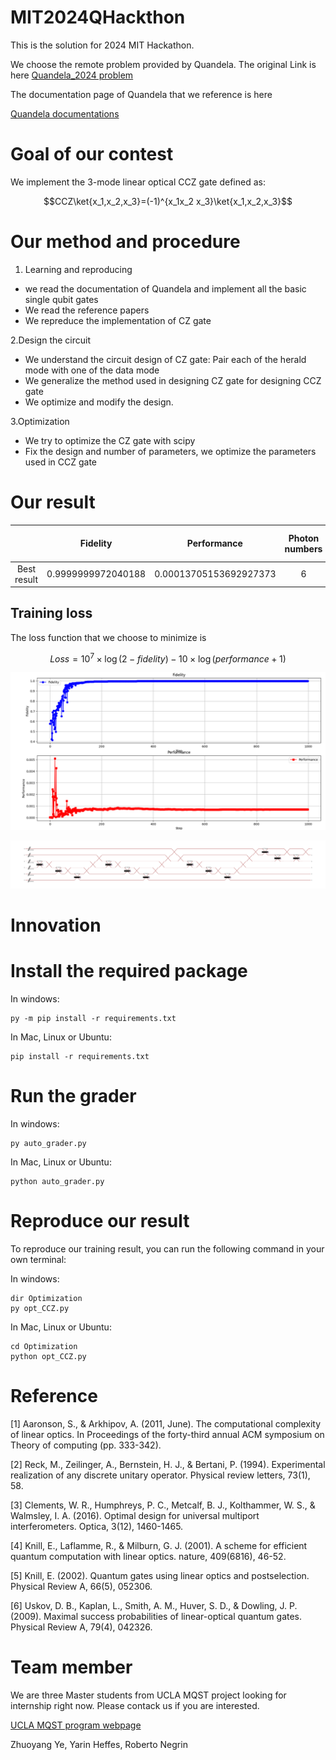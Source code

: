 # MIT2024QHackthon
This is the solution for 2024 MIT Hackathon.


We choose the remote problem provided by Quandela.
The original Link is here
[Quandela_2024 problem](https://github.com/iQuHACK/2024_Quandela_Remote)

The documentation page of Quandela  that we reference is here

[Quandela documentations](https://perceval.quandela.net/docs/)


# Goal of our contest

We implement the 3-mode linear optical CCZ gate defined as:

$$CCZ\ket{x_1,x_2,x_3}=(-1)^{x_1x_2 x_3}\ket{x_1,x_2,x_3}$$


# Our method and procedure 



1. Learning and reproducing
  - we read the documentation of Quandela and implement all the basic single qubit gates
  - We read the reference papers
  - We repreduce the implementation of CZ gate


2.Design the circuit
   - We understand the circuit design of CZ gate: Pair each of the herald mode with one of the data mode
   - We generalize the method used in designing CZ gate for designing CCZ gate
   - We optimize and modify the design.

     
3.Optimization
   - We try to optimize the CZ gate with scipy
   - Fix the design and number of parameters, we optimize the parameters used in CCZ gate


# Our result


|                 | Fidelity    | Performance    |Photon numbers   |Herald mode numbers   |Score                 |
| :---:           | :---:       | :---:          |:---:            |:---:                 |:---:                 |
| Best result |       0.9999999972040188   | 0.00013705153692927373            | 6             |3                  |-0.028765559400252796                   |


## Training loss

The loss function that we choose to minimize is 

$$Loss=10^7 \times \log(2-fidelity)-10 \times \log(performance+1)$$

![alt text](Figure/train.png)


![alt text](Figure/structure.png)



# Innovation




# Install the required package

In windows:

```console
py -m pip install -r requirements.txt 
```

In Mac, Linux or Ubuntu:

```console
pip install -r requirements.txt 
```

# Run the grader


In windows:

```console
py auto_grader.py
```

In Mac, Linux or Ubuntu:

```console
python auto_grader.py
```
# Reproduce our result

To reproduce our training result, you can run the following command in your own terminal:

In windows:

```console
dir Optimization
py opt_CCZ.py
```

In Mac, Linux or Ubuntu:

```console
cd Optimization
python opt_CCZ.py
```

# Reference


[1] Aaronson, S., & Arkhipov, A. (2011, June). The computational complexity of linear optics. In Proceedings of the forty-third annual ACM symposium on Theory of computing (pp. 333-342).

[2] Reck, M., Zeilinger, A., Bernstein, H. J., & Bertani, P. (1994). Experimental realization of any discrete unitary operator. Physical review letters, 73(1), 58.

[3] Clements, W. R., Humphreys, P. C., Metcalf, B. J., Kolthammer, W. S., & Walmsley, I. A. (2016). Optimal design for universal multiport interferometers. Optica, 3(12), 1460-1465.

[4] Knill, E., Laflamme, R., & Milburn, G. J. (2001). A scheme for efficient quantum computation with linear optics. nature, 409(6816), 46-52.

[5] Knill, E. (2002). Quantum gates using linear optics and postselection. Physical Review A, 66(5), 052306.

[6] Uskov, D. B., Kaplan, L., Smith, A. M., Huver, S. D., & Dowling, J. P. (2009). Maximal success probabilities of linear-optical quantum gates. Physical Review A, 79(4), 042326.


# Team member

We are three Master students from UCLA MQST project looking for internship right now. Please contack us if you are interested.


[UCLA MQST program webpage](https://qst.ucla.edu/)


Zhuoyang Ye, Yarin Heffes, Roberto Negrin
